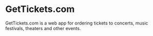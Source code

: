 # GetTickets.com
GetTickets.com is a web app for ordering tickets to concerts, music festivals, theaters and other events.
